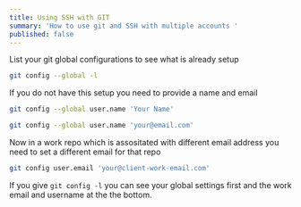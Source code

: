 ```yaml
---
title: Using SSH with GIT
summary: 'How to use git and SSH with multiple accounts '
published: false
---
```


List your git global configurations to see what is already setup

```bash
git config --global -l
```

If you do not have this setup you need to provide a name and email

```bash
git config --global user.name 'Your Name'
```

```bash
git config --global user.name 'your@email.com'
```

Now in a work repo which is assositated with different email address you need to set a different email for that repo

```bash
git config user.email 'your@client-work-email.com'
```

If you give `git config -l` you can see your global settings first and the work email and username at the the bottom.
